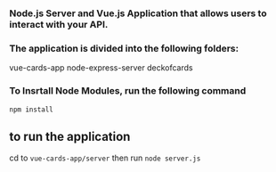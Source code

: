 ### Node.js Server and Vue.js Application that allows users to interact with your API.


### The application is divided into the following folders:
  vue-cards-app
  node-express-server
  deckofcards


### To Insrtall Node Modules, run the following command  
  `npm install`

 ## to run the application
 cd to `vue-cards-app/server` then run `node server.js`
  